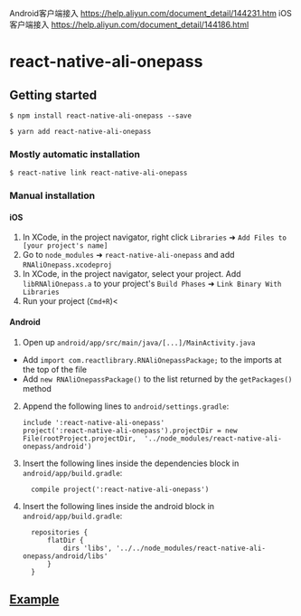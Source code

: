 Android客户端接入
https://help.aliyun.com/document_detail/144231.htm
iOS客户端接入
https://help.aliyun.com/document_detail/144186.html

# react-native-ali-onepass

## Getting started

`$ npm install react-native-ali-onepass --save`

`$ yarn add react-native-ali-onepass`

### Mostly automatic installation

`$ react-native link react-native-ali-onepass`

### Manual installation


#### iOS

1. In XCode, in the project navigator, right click `Libraries` ➜ `Add Files to [your project's name]`
2. Go to `node_modules` ➜ `react-native-ali-onepass` and add `RNAliOnepass.xcodeproj`
3. In XCode, in the project navigator, select your project. Add `libRNAliOnepass.a` to your project's `Build Phases` ➜ `Link Binary With Libraries`
4. Run your project (`Cmd+R`)<

#### Android

1. Open up `android/app/src/main/java/[...]/MainActivity.java`
  - Add `import com.reactlibrary.RNAliOnepassPackage;` to the imports at the top of the file
  - Add `new RNAliOnepassPackage()` to the list returned by the `getPackages()` method
2. Append the following lines to `android/settings.gradle`:
  	```
  	include ':react-native-ali-onepass'
  	project(':react-native-ali-onepass').projectDir = new File(rootProject.projectDir, 	'../node_modules/react-native-ali-onepass/android')
  	```
3. Insert the following lines inside the dependencies block in `android/app/build.gradle`:
  	```
      compile project(':react-native-ali-onepass')
  	```
4. Insert the following lines inside the android block in `android/app/build.gradle`:
  	```
      repositories {
          flatDir {
              dirs 'libs', '../../node_modules/react-native-ali-onepass/android/libs'
          }
      }
  	```

## [Example](https://github.com/yoonzm/react-native-ali-onepass/blob/master/example/App.js)

